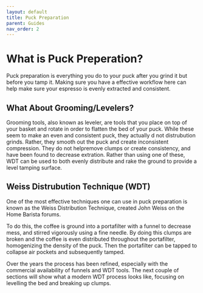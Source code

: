 ```yaml
---
layout: default
title: Puck Preparation
parent: Guides
nav_order: 2
---
```


# What is Puck Preperation?

Puck preparation is everything you do to your puck after you grind it but before you tamp it. Making sure you have a effective workflow here can help make sure your espresso is evenly extracted and consistent.  

## What About Grooming/Levelers?

Grooming tools, also known as leveler, are tools that you place on top of your basket and rotate in order to flatten the bed of your puck. While these seem to make an even and consistent puck, they actually d not distrubution grinds. Rather, they smooth out the puck and create inconsistent compression. They do not helpremove clumps or create consistency, and have been found to decrease extration. Rather than using one of these, WDT can be used to both evenly distribute and rake the ground to provide a level tamping surface. 

## Weiss Distrubution Technique (WDT)

One of the most effective techniques one can use in puck preparation is known as the Weiss Distribution Technique, created John Weiss on the Home Barista forums.

To do this, the coffee is ground into a portafilter with a funnel to decrease mess, and stirred vigorously using a fine needle. By doing this clumps are broken and the coffee is even distributed throughout the portafilter, homogenizing the density of the puck. Then the portafilter can be tapped to collapse air pockets and subsequently tamped.

Over the years the process has been refined, especially with the commercial availability of funnels and WDT tools. The next couple of sections will show what a modern WDT process looks like, focusing on levelling the bed and breaking up clumps.

